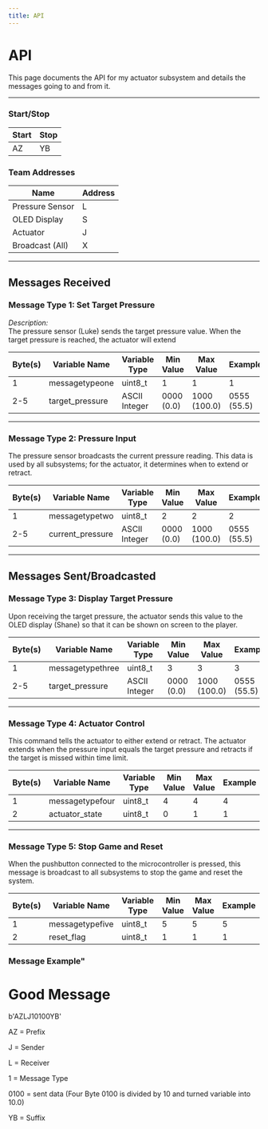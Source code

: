 ```yaml
---
title: API
---
```


# API

This page documents the API for my actuator subsystem and details the messages going to and from it.

---

### Start/Stop 

| Start              | Stop |
|-------------------|---------|
| AZ                 | YB     |


### Team Addresses

| Name              | Address |
|-------------------|---------|
| Pressure Sensor   | L       |
| OLED Display      | S       |
| Actuator          | J       |
| Broadcast (All)   | X       |

---

## Messages Received

### Message Type 1: Set Target Pressure
*Description:*  
The pressure sensor (Luke) sends the target pressure value. When the target pressure is reached, the actuator will extend

| Byte(s) | Variable Name    | Variable Type | Min Value | Max Value | Example |
|---------|------------------|---------------|-----------|-----------|---------|
| 1        | messagetypeone  | uint8_t          | 1         |   1         |  1       |
| 2-5     | target_pressure  | ASCII Integer  | 0000 (0.0) | 1000 (100.0) | 0555 (55.5) |

---

### Message Type 2: Pressure Input
  
The pressure sensor broadcasts the current pressure reading. This data is used by all subsystems; for the actuator, it determines when to extend or retract.

| Byte(s) | Variable Name     | Variable Type | Min Value | Max Value | Example |
|---------|-------------------|---------------|-----------|-----------|---------|
| 1        | messagetypetwo  | uint8_t          | 2        |   2         |  2       |
| 2-5    | current_pressure  | ASCII Integer  | 0000 (0.0) | 1000 (100.0) | 0555 (55.5) |

---

## Messages Sent/Broadcasted

### Message Type 3: Display Target Pressure
 
Upon receiving the target pressure, the actuator sends this value to the OLED display (Shane) so that it can be shown on screen to the player.

| Byte(s) | Variable Name    | Variable Type | Min Value | Max Value | Example |
|---------|------------------|---------------|-----------|-----------|---------|
| 1        | messagetypethree  | uint8_t          | 3        |   3        |  3      |
| 2-5    | target_pressure  | ASCII Integer  | 0000 (0.0) | 1000 (100.0) | 0555 (55.5) |

---

### Message Type 4: Actuator Control

This command tells the actuator to either extend or retract. The actuator extends when the pressure input equals the target pressure and retracts if the target is missed within time limit.

| Byte(s) | Variable Name | Variable Type | Min Value | Max Value | Example |
|---------|---------------|---------------|-----------|-----------|---------|
| 1       | messagetypefour | uint8_t     | 4         | 4          | 4      |
| 2       | actuator_state| uint8_t       | 0         | 1         | 1       |

---

### Message Type 5: Stop Game and Reset
  
When the pushbutton connected to the microcontroller is pressed, this message is broadcast to all subsystems to stop the game and reset the system.

| Byte(s) | Variable Name | Variable Type | Min Value | Max Value | Example |
|---------|---------------|---------------|-----------|-----------|---------|
| 1       | messagetypefive | uint8_t     | 5        | 5          | 5       |
| 2       | reset_flag    | uint8_t       | 1         | 1         | 1       |

### Message Example"

# Good Message

b'AZLJ10100YB'

AZ = Prefix

J = Sender

L = Receiver

1 = Message Type

0100 = sent data (Four Byte 0100 is divided by 10 and turned variable into 10.0)

YB = Suffix

